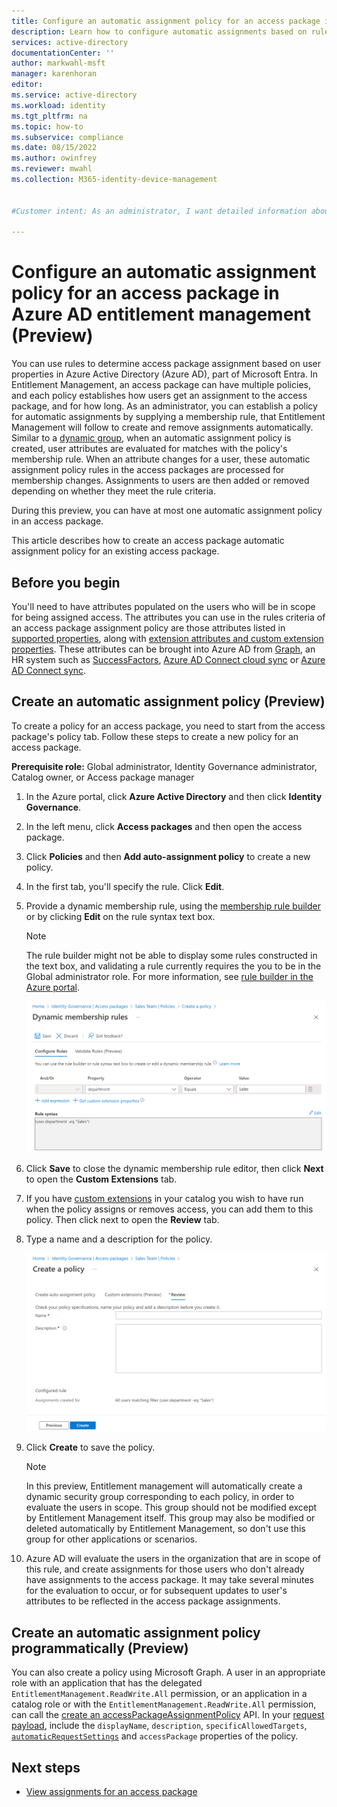 ```yaml
---
title: Configure an automatic assignment policy for an access package in Azure AD entitlement management - Azure Active Directory
description: Learn how to configure automatic assignments based on rules for an access package in Azure Active Directory entitlement management.
services: active-directory
documentationCenter: ''
author: markwahl-msft
manager: karenhoran
editor: 
ms.service: active-directory
ms.workload: identity
ms.tgt_pltfrm: na
ms.topic: how-to
ms.subservice: compliance
ms.date: 08/15/2022
ms.author: owinfrey
ms.reviewer: mwahl
ms.collection: M365-identity-device-management


#Customer intent: As an administrator, I want detailed information about how I can edit an access package to include a policy for users to get and lose access package assignments automatically, without them or an administrator needing to request access.

---
```

# Configure an automatic assignment policy for an access package in Azure AD entitlement management (Preview)

You can use rules to determine access package assignment based on user properties in Azure Active Directory (Azure AD), part of Microsoft Entra.  In Entitlement Management, an access package can have multiple policies, and each policy establishes how users get an assignment to the access package, and for how long.  As an administrator, you can establish a policy for automatic assignments by supplying a membership rule, that Entitlement Management will follow to create and remove assignments automatically.  Similar to a [dynamic group](../enterprise-users/groups-create-rule.md), when an automatic assignment policy is created, user attributes are evaluated for matches with the policy's membership rule. When an attribute changes for a user, these automatic assignment policy rules in the access packages are processed for membership changes. Assignments to users are then added or removed depending on whether they meet the rule criteria.

During this preview, you can have at most one automatic assignment policy in an access package.

This article describes how to create an access package automatic assignment policy for an existing access package.

## Before you begin

You'll need to have attributes populated on the users who will be in scope for being assigned access.  The attributes you can use in the rules criteria of an access package assignment policy are those attributes listed in [supported properties](../enterprise-users/groups-dynamic-membership.md#supported-properties), along with [extension attributes and custom extension properties](../enterprise-users/groups-dynamic-membership.md#extension-properties-and-custom-extension-properties).  These attributes can be brought into Azure AD from [Graph](/graph/api/resources/user?view=graph-rest-beta), an HR system such as [SuccessFactors](../app-provisioning/sap-successfactors-integration-reference.md), [Azure AD Connect cloud sync](../cloud-sync/how-to-attribute-mapping.md) or [Azure AD Connect sync](../hybrid/how-to-connect-sync-feature-directory-extensions.md).

## Create an automatic assignment policy (Preview)

To create a policy for an access package, you need to start from the access package's policy tab. Follow these steps to create a new policy for an access package.

**Prerequisite role:** Global administrator, Identity Governance administrator, Catalog owner, or Access package manager

1. In the Azure portal, click **Azure Active Directory** and then click **Identity Governance**.

1. In the left menu, click **Access packages** and then open the access package.

1. Click **Policies** and then **Add auto-assignment policy** to create a new policy.

1. In the first tab, you'll specify the rule.  Click **Edit**.

1. Provide a dynamic membership rule, using the [membership rule builder](../enterprise-users/groups-dynamic-membership.md) or by clicking **Edit** on the rule syntax text box.

   > [!NOTE]
   > The rule builder might not be able to display some rules constructed in the text box, and validating a rule currently requires the you to be in the Global administrator role. For more information, see [rule builder in the Azure portal](/enterprise-users/groups-create-rule.md#rule-builder-in-the-azure-portal).

    ![Screenshot of an access package automatic assignment policy rule configuration.](./media/entitlement-management-access-package-auto-assignment-policy/auto-assignment-rule-configuration.png)

1. Click **Save** to close the dynamic membership rule editor, then click **Next** to open the **Custom Extensions** tab.

1. If you have [custom extensions](entitlement-management-logic-apps-integration.md) in your catalog you wish to have run when the policy assigns or removes access, you can add them to this policy.  Then click next to open the **Review** tab.

1. Type a name and a description for the policy.

    ![Screenshot of an access package automatic assignment policy review tab.](./media/entitlement-management-access-package-auto-assignment-policy/auto-assignment-review.png)

1. Click **Create** to save the policy.

   > [!NOTE]
   > In this preview, Entitlement management will automatically create a dynamic security group corresponding to each policy, in order to evaluate the users in scope. This group should not be modified except by Entitlement Management itself.  This group may also be modified or deleted automatically by Entitlement Management, so don't use this group for other applications or scenarios.

1. Azure AD will evaluate the users in the organization that are in scope of this rule, and create assignments for those users who don't already have assignments to the access package.  It may take several minutes for the evaluation to occur, or for subsequent updates to user's attributes to be reflected in the access package assignments.

## Create an automatic assignment policy programmatically (Preview)

You can also create a policy using Microsoft Graph. A user in an appropriate role with an application that has the delegated `EntitlementManagement.ReadWrite.All` permission, or an application in a catalog role or with the `EntitlementManagement.ReadWrite.All` permission, can call the [create an accessPackageAssignmentPolicy](/graph/api/entitlementmanagement-post-assignmentpolicies?tabs=http&view=graph-rest-1.0&preserve-view=true) API.  In your [request payload](/graph/api/resources/accesspackageassignmentpolicy?view=graph-rest-1.0&preserve-view=true), include the `displayName`, `description`, `specificAllowedTargets`, [`automaticRequestSettings`](/graph/api/resources/accesspackageautomaticrequestsettings?view=graph-rest-1.0&preserve-view=true) and `accessPackage` properties of the policy.

## Next steps

- [View assignments for an access package](entitlement-management-access-package-assignments.md)
